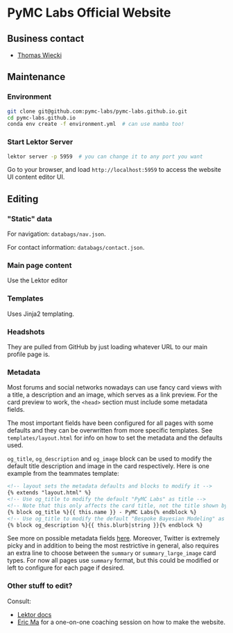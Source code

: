 # PyMC Labs Official Website

## Business contact

- [Thomas Wiecki][thomas]

## Maintenance

### Environment

```bash
git clone git@github.com:pymc-labs/pymc-labs.github.io.git
cd pymc-labs.github.io
conda env create -f environment.yml  # can use mamba too!
```

### Start Lektor Server

```bash
lektor server -p 5959  # you can change it to any port you want
```

Go to your browser, and load `http://localhost:5959`
to access the website UI content editor UI.

## Editing

### "Static" data

For navigation: `databags/nav.json`.

For contact information: `databags/contact.json`.

### Main page content

Use the Lektor editor

### Templates

Uses Jinja2 templating.

### Headshots

They are pulled from GitHub by just loading
whatever URL to our main profile page is.

### Metadata
Most forums and social networks nowadays can use fancy card views with a
title, a description and an image, which serves as a link preview. For the
card preview to work, the `<head>` section must include some metadata fields.

The most important fields have been configured for all pages with some
defaults and they can be overwritten from more specific templates. See
`templates/layout.html` for info on how to set the metadata and the defaults
used.

`og_title`, `og_description` and `og_image` block can be used to modify the default title
description and image in the card respectively. Here is one example from the
teammates template:

```html
<!-- layout sets the metadata defaults and blocks to modify it -->
{% extends "layout.html" %}
<!-- Use og_title to modify the default "PyMC Labs" as title -->
<!-- Note that this only affects the card title, not the title shown by the browser -->
{% block og_title %}{{ this.name }} - PyMC Labs{% endblock %}
<!-- Use og_title to modify the default "Bespoke Bayesian Modeling" as description -->
{% block og_description %}{{ this.blurb|string }}{% endblock %}
```

See more on possible metadata fields [here](https://ogp.me/). Moreover,
Twitter is extremely picky and in addition to being the most restrictive in
general, also requires an extra line to choose between the `summary` or
`summary_large_image` card types. For now all pages use `summary` format, but
this could be modified or left to configure for each page if desired.

### Other stuff to edit?

Consult:

- [Lektor docs][lektor]
- [Eric Ma][ericmjl] for a one-on-one coaching session on how to make the website.

[lektor]: https://getlektor.com
[ericmjl]: http://shortwhale.com/ericmjl
[thomas]: https://twiecki.io
